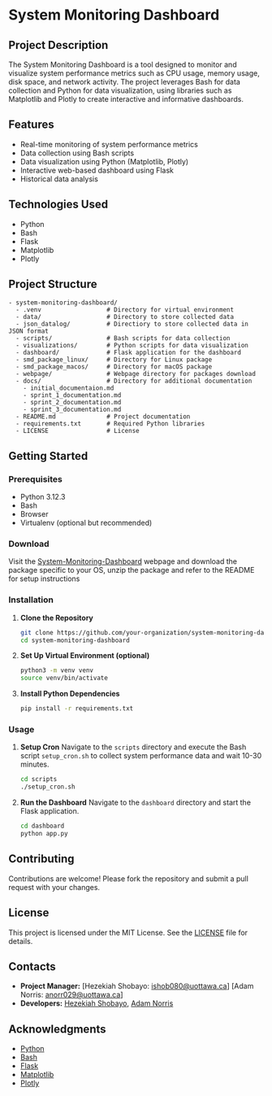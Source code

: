 # System Monitoring Dashboard

## Project Description
The System Monitoring Dashboard is a tool designed to monitor and visualize system performance metrics such as CPU usage, memory usage, disk space, and network activity. The project leverages Bash for data collection and Python for data visualization, using libraries such as Matplotlib and Plotly to create interactive and informative dashboards.

## Features
- Real-time monitoring of system performance metrics
- Data collection using Bash scripts
- Data visualization using Python (Matplotlib, Plotly)
- Interactive web-based dashboard using Flask
- Historical data analysis

## Technologies Used
- Python
- Bash
- Flask
- Matplotlib
- Plotly

## Project Structure
```
- system-monitoring-dashboard/
  - .venv                  # Directory for virtual environment
  - data/                  # Directory to store collected data
  - json_datalog/          # Directiory to store collected data in JSON format
  - scripts/               # Bash scripts for data collection
  - visualizations/        # Python scripts for data visualization
  - dashboard/             # Flask application for the dashboard
  - smd_package_linux/     # Directory for Linux package
  - smd_package_macos/     # Directory for macOS package
  - webpage/               # Webpage directory for packages download
  - docs/                  # Directory for additional documentation
    - initial_documentaion.md
    - sprint_1_documentation.md
    - sprint_2_documentation.md
    - sprint_3_documentation.md
  - README.md              # Project documentation
  - requirements.txt       # Required Python libraries
  - LICENSE                # License 
```

## Getting Started
### Prerequisites
- Python 3.12.3
- Bash
- Browser
- Virtualenv (optional but recommended)

### Download
Visit the [System-Monitoring-Dashboard](https://system-monitoring-dashboard.pages.dev/) webpage and download the package specific to your OS, unzip the package and refer to the README for setup instructions

### Installation
1. **Clone the Repository**
   ```bash
   git clone https://github.com/your-organization/system-monitoring-dashboard.git
   cd system-monitoring-dashboard
   ```

2. **Set Up Virtual Environment (optional)**
   ```bash
   python3 -m venv venv
   source venv/bin/activate
   ```

3. **Install Python Dependencies**
   ```bash
   pip install -r requirements.txt
   ```

### Usage
1. **Setup Cron**
   Navigate to the `scripts` directory and execute the Bash script `setup_cron.sh` to collect system performance data and wait 10-30 minutes.
   ```bash
   cd scripts
   ./setup_cron.sh
   ```

2. **Run the Dashboard**
   Navigate to the `dashboard` directory and start the Flask application.
   ```bash
   cd dashboard
   python app.py
   ```

## Contributing
Contributions are welcome! Please fork the repository and submit a pull request with your changes.

## License
This project is licensed under the MIT License. See the [LICENSE](LICENSE) file for details.

## Contacts
- **Project Manager:** [Hezekiah Shobayo: ishob080@uottawa.ca] [Adam Norris: anorr029@uottawa.ca]
- **Developers:** [Hezekiah Shobayo](https://www.linkedin.com/in/hezekiah-shobayo/), [Adam Norris](https://www.linkedin.com/in/adam-j-norris/)


  
## Acknowledgments
- [Python](https://www.python.org/)
- [Bash](https://www.gnu.org/software/bash/)
- [Flask](https://flask.palletsprojects.com/)
- [Matplotlib](https://matplotlib.org/)
- [Plotly](https://plotly.com/)

